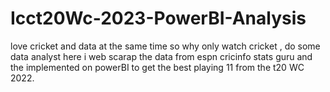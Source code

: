 # Icct20Wc-2023-PowerBI-Analysis
love cricket and data at the same time 
so why only watch cricket , do some data analyst 
here i web scarap the data from espn cricinfo stats guru
and the implemented on powerBI to get the best playing 11
from the t20 WC 2022.
